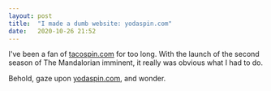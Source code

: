 ```yaml
---
layout: post
title:  "I made a dumb website: yodaspin.com"
date:   2020-10-26 21:52
---
```


I've been a fan of [tacospin.com](tacospin.com) for too long. With the launch of
the second season of The Mandalorian imminent, it really was obvious what I had
to do. 


Behold, gaze upon [yodaspin.com](yodaspin.com), and wonder.

